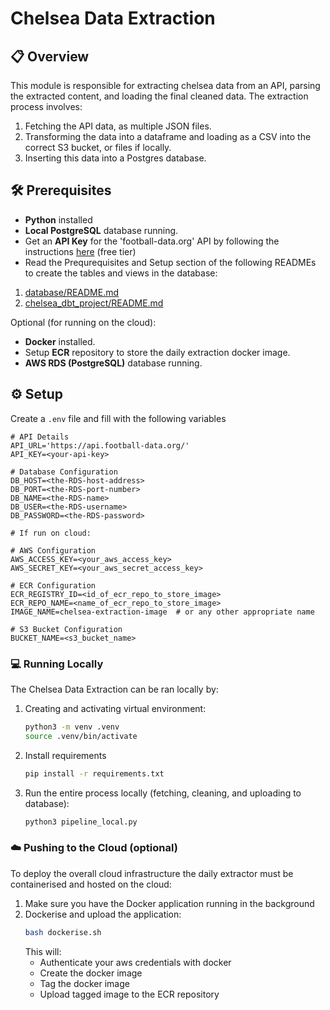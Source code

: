 # Chelsea Data Extraction

## 📋 Overview

This module is responsible for extracting chelsea data from an API, parsing the extracted content, and loading the final cleaned data. The extraction process involves:

1. Fetching the API data, as multiple JSON files.
2. Transforming the data into a dataframe and loading as a CSV into the correct S3 bucket, or files if locally.
3. Inserting this data into a Postgres database.

## 🛠️ Prerequisites

- **Python** installed
- **Local PostgreSQL** database running.
- Get an **API Key** for the 'football-data.org' API by following the instructions [here](https://www.football-data.org/client/register) (free tier)
- Read the Prequrequisites and Setup section of the following READMEs to create the tables and views in the database:

1. [database/README.md](../database/README.md)
2. [chelsea_dbt_project/README.md](../chelsea_dbt_project/README.md)

Optional (for running on the cloud):

- **Docker** installed.
- Setup **ECR** repository to store the daily extraction docker image.
- **AWS RDS (PostgreSQL)** database running.

## ⚙️ Setup

Create a `.env` file and fill with the following variables

```env
# API Details
API_URL='https://api.football-data.org/'
API_KEY=<your-api-key>

# Database Configuration
DB_HOST=<the-RDS-host-address>
DB_PORT=<the-RDS-port-number>
DB_NAME=<the-RDS-name>
DB_USER=<the-RDS-username>
DB_PASSWORD=<the-RDS-password>

# If run on cloud:

# AWS Configuration
AWS_ACCESS_KEY=<your_aws_access_key>
AWS_SECRET_KEY=<your_aws_secret_access_key>

# ECR Configuration
ECR_REGISTRY_ID=<id_of_ecr_repo_to_store_image>
ECR_REPO_NAME=<name_of_ecr_repo_to_store_image>
IMAGE_NAME=chelsea-extraction-image  # or any other appropriate name

# S3 Bucket Configuration
BUCKET_NAME=<s3_bucket_name>

```

### 💻 Running Locally

The Chelsea Data Extraction can be ran locally by:

1. Creating and activating virtual environment:
   ```bash
   python3 -m venv .venv
   source .venv/bin/activate
   ```
2. Install requirements
   ```bash
   pip install -r requirements.txt
   ```
3. Run the entire process locally (fetching, cleaning, and uploading to database):
   ```bash
   python3 pipeline_local.py
   ```

### ☁️ Pushing to the Cloud (optional)

To deploy the overall cloud infrastructure the daily extractor must be containerised and hosted on the cloud:

1. Make sure you have the Docker application running in the background
2. Dockerise and upload the application:
   ```bash
   bash dockerise.sh
   ```
   This will:
   - Authenticate your aws credentials with docker
   - Create the docker image
   - Tag the docker image
   - Upload tagged image to the ECR repository

